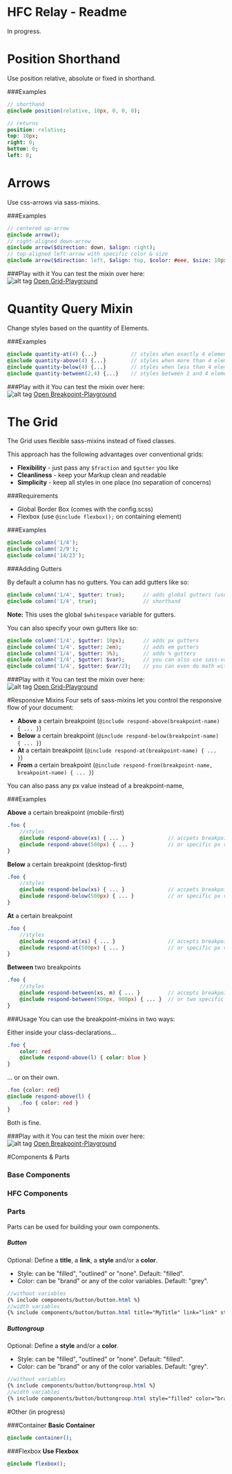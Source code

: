 # HFC Relay - Readme

In progress.

# Position Shorthand
Use position relative, absolute or fixed in shorthand.<br>

###Examples

```sass
// shorthand
@include position(relative, 10px, 0, 0, 0);

// returns
position: relative;
top: 10px;
right: 0;
bottom: 0;
left: 0;
```




# Arrows
Use css-arrows via sass-mixins.<br>

###Examples

```sass
// centered up-arrow
@include arrow(); 
// right-aligned down-arrow
@include arrow($direction: down, $align: right);
// top-aligned left-arrow with specific color & size
@include arrow($direction: left, $align: top, $color: #eee, $size: 10px);
```

###Play with it
You can test the mixin over here:<br>
![alt tag](https://dl.dropboxusercontent.com/u/7534528/HFC/code-playground.png)
[Open Grid-Playground](http://codepen.io/NilsDannemann/pen/xZLEWd?editors=110)




# Quantity Query Mixin
Change styles based on the quantity of Elements.<br>

###Examples

```sass
@include quantity-at(4) {...} 			// styles when exactly 4 elements
@include quantity-above(4) {...} 		// styles when more than 4 elements
@include quantity-below(4) {...} 		// styles when less than 4 elements
@include quantity-between(2,4) {...} 	// styles between 2 and 4 elements
```

###Play with it
You can test the mixin over here:<br>
![alt tag](https://dl.dropboxusercontent.com/u/7534528/HFC/code-playground.png)
[Open Breakpoint-Playground](http://codepen.io/NilsDannemann/pen/LGjRXe?editors=110)




# The Grid
The Grid uses flexible sass-mixins instead of fixed classes.<br>

This approach has the following advantages over conventional grids:<br>

- **Flexibility** - just pass any ```$fraction``` and ```$gutter``` you like
- **Cleanliness** - keep your Markup clean and readable
- **Simplicity** - keep all styles in one place (no separation of concerns)

###Requirements
- Global Border Box (comes with the config.scss)
- Flexbox (use ```@include flexbox();``` on containing element)

###Examples

```sass
@include column('1/4');
@include column('2/9');
@include column('14/23');
```

###Adding Gutters

By default a column has no gutters. You can add gutters like so:

```sass
@include column('1/4', $gutter: true); 		// adds global gutters (use: 'true' or 'basic')
@include column('1/4', true); 				// shorthand 
```
**Note:** This uses the global ```$whitespace``` variable for gutters.

You can also specify your own gutters like so:
```sass
@include column('1/4', $gutter: 10px); 		// adds px gutters
@include column('1/4', $gutter: 2em); 		// adds em gutters
@include column('1/4', $gutter: 3%); 		// adds % gutters
@include column('1/4', $gutter: $var); 		// you can also use sass-variables
@include column('1/4', $gutter: $var/2); 	// you can even do math with them
```

###Play with it
You can test the mixin over here:<br>
![alt tag](https://dl.dropboxusercontent.com/u/7534528/HFC/code-playground.png)
[Open Grid-Playground](http://codepen.io/NilsDannemann/pen/NGwmqq?editors=110)




#Responsive Mixins
Four sets of sass-mixins let you control the responsive flow of your document:

- **Above** a certain breakpoint (``` @include respond-above(breakpoint-name) { ... } ```)
- **Below** a certain breakpoint (``` @include respond-below(breakpoint-name) { ... } ```)
- **At** a certain breakpoint (``` @include respond-at(breakpoint-name) { ... } ```)
- **From** a certain breakpoint (``` @include respond-from(breakpoint-name, breakpoint-name) { ... } ```)

You can also pass any px value instead of a breakpoint-name,

###Examples

**Above** a certain breakpoint (mobile-first)
```sass
.foo {
	//styles
	@include respond-above(xs) { ... }				// accpets breakpoint-names: xs, s, m, l, xl, xxl
	@include respond-above(500px) { ... }			// or specific px value
}
```

**Below** a certain breakpoint (desktop-first)
```sass
.foo {
	//styles
	@include respond-below(xs) { ... }				// accpets breakpoint-names: xs, s, m, l, xl, xxl
	@include respond-below(500px) { ... }			// or specific px value
}
```

**At** a certain breakpoint<br>
```sass
.foo {
	//styles
	@include respond-at(xs) { ... }					// accepts breakpoint-names: xs, s, m, l, xl, xxl
	@include respond-at(500px) { ... }				// or specific px value
}
```

**Between** two breakpoints<br>
```sass
.foo {
	//styles
	@include respond-between(xs, m) { ... }			// accepts breakpoint-names: xs, s, m, l, xl, xxl
	@include respond-between(500px, 900px) { ... }	// or two specific px values
}
```

###Usage
You can use the breakpoint-mixins in two ways:

Either inside your class-declarations...
```sass
.foo {
	color: red
	@include respond-above(l) { color: blue }
}
```

... or on their own.
```sass
.foo {color: red}
@include respond-above(l) { 
	.foo { color: red }
}
```
Both is fine.

###Play with it
You can test the mixin over here:<br>
![alt tag](https://dl.dropboxusercontent.com/u/7534528/HFC/code-playground.png)
[Open Breakpoint-Playground](http://codepen.io/NilsDannemann/pen/gaoZrE?editors=110)




#Components & Parts

### Base Components

### HFC Components

### Parts
Parts can be used for building your own components.

##### Button
Optional: Define a **title**, a **link**, a **style** and/or a **color**.
- Style: can be "filled", "outlined" or "none". Default: "filled".
- Color: can be "brand" or any of the color variables. Default: "grey".
```Sass
//without variables
{% include components/button/button.html %}
//width variables
{% include components/button/button.html title="MyTitle" link="link" style="filled" color="brand" %}
```
##### Buttongroup
Optional: Define a **style** and/or a **color**.
- Style: can be "filled", "outlined" or "none". Default: "filled".
- Color: can be "brand" or any of the color variables. Default: "grey".
```Sass
//without variables
{% include components/button/buttongroup.html %}
//width variables
{% include components/button/buttongroup.html style="filled" color="brand" %}
```



#Other (in progress)

###Container
**Basic Container**
```sass
@include container();
```

###Flexbox 
**Use Flexbox**
```sass
@include flexbox();
```
